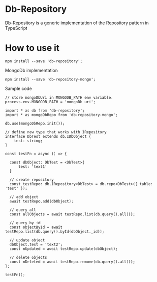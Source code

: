 # Db-Repository

Db-Repository is a generic implementation of the Repository pattern in TypeScript

# How to use it

```
npm install --save 'db-repository';
```

MongoDb implementation

```
npm install --save 'db-repository-mongo';
```

Sample code
```
// store mongoDbUri in MONGODB_PATH env variable.
process.env.MONGODB_PATH = 'mongoDb uri';

import * as db from 'db-repository';
import * as mongoDbRepo from 'db-repository-mongo';

db.use(mongoDbRepo.init());

// define new type that works with IRepository
interface DbTest extends db.IDbObject {
    test: string;
}

const testFn = async () => {

  const dbObject: DbTest = <DbTest>{
      test: 'text1'
  }

  // create repository
  const testRepo: db.IRepository<DbTest> = db.repo<DbTest>({ table: 'test' });
  
  // add object
  await testRepo.add(dbObject);
  
  // query all
  const allObjects = await testRepo.list(db.query().all());

  // query by id
  const objectById = await testRepo.list(db.query().byId(dbObject._id));
  
  // update object
  dbObject.test = 'text2';
  const nUpdated = await testRepo.update(dbObject);
  
  // delete objects
  const nDeleted = await testRepo.remove(db.query().all());
};

testFn();
```
